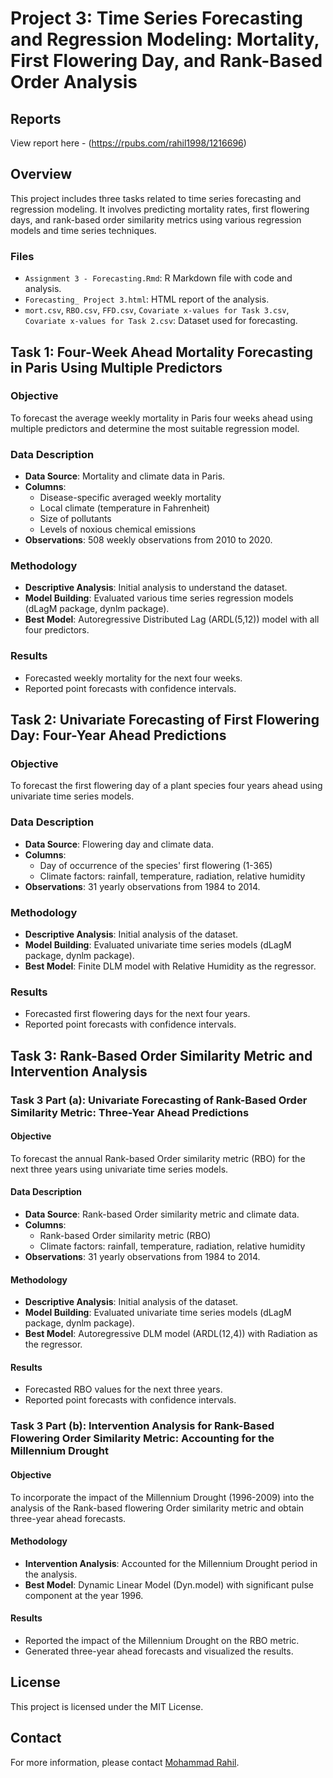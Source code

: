 # Project 3: Time Series Forecasting and Regression Modeling: Mortality, First Flowering Day, and Rank-Based Order Analysis

## Reports
View report here -
(https://rpubs.com/rahil1998/1216696)

## Overview
This project includes three tasks related to time series forecasting and regression modeling. It involves predicting mortality rates, first flowering days, and rank-based order similarity metrics using various regression models and time series techniques.

### Files
- `Assignment 3 - Forecasting.Rmd`: R Markdown file with code and analysis.
- `Forecasting_ Project 3.html`: HTML report of the analysis.
- `mort.csv`, `RBO.csv`, `FFD.csv`, `Covariate x-values for Task 3.csv`, `Covariate x-values for Task 2.csv`: Dataset used for forecasting.

## Task 1: Four-Week Ahead Mortality Forecasting in Paris Using Multiple Predictors

### Objective
To forecast the average weekly mortality in Paris four weeks ahead using multiple predictors and determine the most suitable regression model.

### Data Description
- **Data Source**: Mortality and climate data in Paris.
- **Columns**:
  - Disease-specific averaged weekly mortality
  - Local climate (temperature in Fahrenheit)
  - Size of pollutants
  - Levels of noxious chemical emissions
- **Observations**: 508 weekly observations from 2010 to 2020.

### Methodology
- **Descriptive Analysis**: Initial analysis to understand the dataset.
- **Model Building**: Evaluated various time series regression models (dLagM package, dynlm package).
- **Best Model**: Autoregressive Distributed Lag (ARDL(5,12)) model with all four predictors.

### Results
- Forecasted weekly mortality for the next four weeks.
- Reported point forecasts with confidence intervals.

## Task 2: Univariate Forecasting of First Flowering Day: Four-Year Ahead Predictions

### Objective
To forecast the first flowering day of a plant species four years ahead using univariate time series models.

### Data Description
- **Data Source**: Flowering day and climate data.
- **Columns**:
  - Day of occurrence of the species' first flowering (1-365)
  - Climate factors: rainfall, temperature, radiation, relative humidity
- **Observations**: 31 yearly observations from 1984 to 2014.

### Methodology
- **Descriptive Analysis**: Initial analysis of the dataset.
- **Model Building**: Evaluated univariate time series models (dLagM package, dynlm package).
- **Best Model**: Finite DLM model with Relative Humidity as the regressor.

### Results
- Forecasted first flowering days for the next four years.
- Reported point forecasts with confidence intervals.

## Task 3: Rank-Based Order Similarity Metric and Intervention Analysis

### Task 3 Part (a): Univariate Forecasting of Rank-Based Order Similarity Metric: Three-Year Ahead Predictions

#### Objective
To forecast the annual Rank-based Order similarity metric (RBO) for the next three years using univariate time series models.

#### Data Description
- **Data Source**: Rank-based Order similarity metric and climate data.
- **Columns**:
  - Rank-based Order similarity metric (RBO)
  - Climate factors: rainfall, temperature, radiation, relative humidity
- **Observations**: 31 yearly observations from 1984 to 2014.

#### Methodology
- **Descriptive Analysis**: Initial analysis of the dataset.
- **Model Building**: Evaluated univariate time series models (dLagM package, dynlm package).
- **Best Model**: Autoregressive DLM model (ARDL(12,4)) with Radiation as the regressor.

#### Results
- Forecasted RBO values for the next three years.
- Reported point forecasts with confidence intervals.

### Task 3 Part (b): Intervention Analysis for Rank-Based Flowering Order Similarity Metric: Accounting for the Millennium Drought

#### Objective
To incorporate the impact of the Millennium Drought (1996-2009) into the analysis of the Rank-based flowering Order similarity metric and obtain three-year ahead forecasts.

#### Methodology
- **Intervention Analysis**: Accounted for the Millennium Drought period in the analysis.
- **Best Model**: Dynamic Linear Model (Dyn.model) with significant pulse component at the year 1996.

#### Results
- Reported the impact of the Millennium Drought on the RBO metric.
- Generated three-year ahead forecasts and visualized the results.

## License
This project is licensed under the MIT License.

## Contact
For more information, please contact [Mohammad Rahil](mailto:smrahil98@gmail.com).
